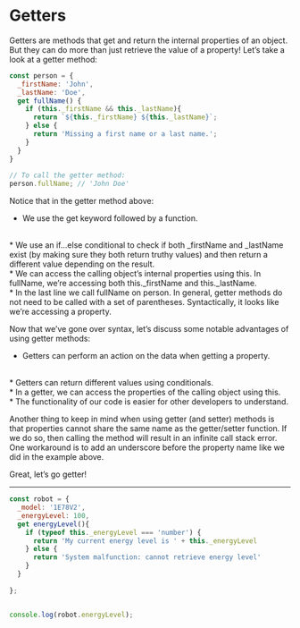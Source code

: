 # Getters
Getters are methods that get and return the internal properties of an object. But they can do more than just retrieve the value of a property! Let’s take a look at a getter method:

```js
const person = {
  _firstName: 'John',
  _lastName: 'Doe',
  get fullName() {
    if (this._firstName && this._lastName){
      return `${this._firstName} ${this._lastName}`;
    } else {
      return 'Missing a first name or a last name.';
    }
  }
}
 
// To call the getter method: 
person.fullName; // 'John Doe'
```

Notice that in the getter method above:

* We use the get keyword followed by a function.
<br>
* We use an if...else conditional to check if both _firstName and _lastName exist (by making sure they both return truthy values) and then return a different value depending on the result.
<br>
* We can access the calling object’s internal properties using this. In fullName, we’re accessing both this._firstName and this._lastName.
<br>
* In the last line we call fullName on person. In general, getter methods do not need to be called with a set of parentheses. Syntactically, it looks like we’re accessing a property.


Now that we’ve gone over syntax, let’s discuss some notable advantages of using getter methods:

* Getters can perform an action on the data when getting a property.
<br>
* Getters can return different values using conditionals.
<br>
* In a getter, we can access the properties of the calling object using this.
<br>
* The functionality of our code is easier for other developers to understand.


Another thing to keep in mind when using getter (and setter) methods is that properties cannot share the same name as the getter/setter function. If we do so, then calling the method will result in an infinite call stack error. One workaround is to add an underscore before the property name like we did in the example above.

Great, let’s go getter!

***

```js
const robot = {
  _model: '1E78V2',
  _energyLevel: 100,
  get energyLevel(){
    if (typeof this._energyLevel === 'number') {
      return 'My current energy level is ' + this._energyLevel
    } else {
      return 'System malfunction: cannot retrieve energy level'
    }
  }
  
};


console.log(robot.energyLevel);
```